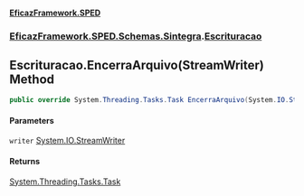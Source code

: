 #### [EficazFramework.SPED](EficazFrameworkSPED.md 'EficazFramework SPED')
### [EficazFramework.SPED.Schemas.Sintegra](EficazFramework.SPED.Schemas.Sintegra.md 'EficazFramework.SPED.Schemas.Sintegra').[Escrituracao](EficazFramework.SPED.Schemas.Sintegra/Escrituracao.md 'EficazFramework.SPED.Schemas.Sintegra.Escrituracao')

## Escrituracao.EncerraArquivo(StreamWriter) Method

```csharp
public override System.Threading.Tasks.Task EncerraArquivo(System.IO.StreamWriter writer);
```
#### Parameters

<a name='EficazFramework.SPED.Schemas.Sintegra.Escrituracao.EncerraArquivo(System.IO.StreamWriter).writer'></a>

`writer` [System.IO.StreamWriter](https://docs.microsoft.com/en-us/dotnet/api/System.IO.StreamWriter 'System.IO.StreamWriter')

#### Returns
[System.Threading.Tasks.Task](https://docs.microsoft.com/en-us/dotnet/api/System.Threading.Tasks.Task 'System.Threading.Tasks.Task')
